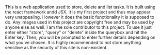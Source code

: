 This is a web application used to store, delete and list tasks. It is built using the react framework andd JSX.
It is my first project and thus may appear very unappealing. However it does the basic functionality it is supposed to do.
Any images used in this project are copyright free and may be used by anyone else as well.
I am the sole contributor to this project.
To use it just enter either "store", "query" or "delete" inside the querybox and hit the Enter key.
Then, you will be prompted to enter further details depending on what you've chosen.
It is highly recommended to not store anything sensitive as the security of this site is non-existent.
